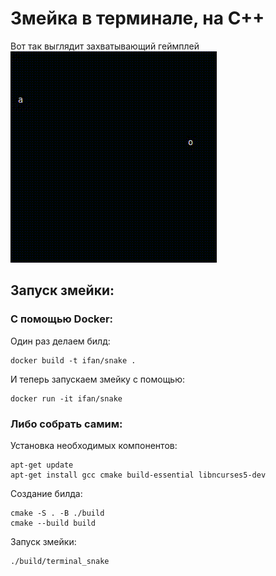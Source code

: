 # Змейка в терминале, на C++
Вот так выглядит захватывающий геймплей  
![Вывод в терминал](imgs/new.gif)
## Запуск змейки:
### С помощью Docker:
Один раз делаем билд:
```
docker build -t ifan/snake .
```
И теперь запускаем змейку с помощью:
```
docker run -it ifan/snake
```
### Либо собрать самим:
Установка необходимых компонентов:
```
apt-get update
apt-get install gcc cmake build-essential libncurses5-dev
```
Создание билда:
```
cmake -S . -B ./build
cmake --build build
```
Запуск змейки:
```
./build/terminal_snake
```
